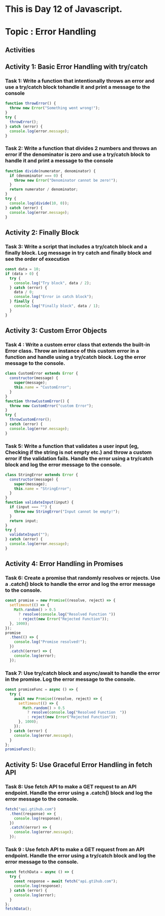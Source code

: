 # This is Day 12 of Javascript.

# Topic : Error Handling

## Activities

## Activity 1: Basic Error Handling with try/catch

### Task 1: Write a function that intentionally throws an error and use a try/catch block tohandle it and print a message to the console

```js
function throwError() {
  throw new Error("Something went wrong!");
}
try {
  throwError();
} catch (error) {
  console.log(error.message);
}
```

### Task 2: Write a function that divides 2 numbers and throws an error if the denominator is zero and use a try/catch block to handle it and print a message to the console

```js
function divide(numerator, denominator) {
  if (denominator === 0) {
    throw new Error("Denominator cannot be zero!");
  }
  return numerator / denominator;
}
try {
  console.log(divide(10, 0));
} catch (error) {
  console.log(error.message);
}
```

## Activity 2: Finally Block

### Task 3: Write a script that includes a try/catch block and a finally block. Log message in try catch and finally block and see the order of execution

```js
const data = 10;
if (data > 0) {
  try {
    console.log("Try block", data / 2);
  } catch (error) {
    data / 0;
    console.log("Error in catch block");
  } finally {
    console.log("Finally block", data / 1);
  }
}
```

## Activity 3: Custom Error Objects

### Task 4 : Write a custom error class that extends the built-in Error class. Throw an instance of this custom error in a function and handle using a try/catch block. Log the error message to the console.

```js
class CustomError extends Error {
  constructor(message) {
    super(message);
    this.name = "CustomError";
  }
}
function throwCustomError() {
  throw new CustomError("custom Error");
}
try {
  throwCustomError();
} catch (error) {
  console.log(error.message);
}
```

### Task 5: Write a function that validates a user input (eg, Checking if the string is not empty etc.) and throw a custom error if the validation fails. Handle the error using a try/catch block and log the error message to the console.

```js
class StringError extends Error {
  constructor(message) {
    super(message);
    this.name = "StringError";
  }
}
function validateInput(input) {
  if (input === "") {
    throw new StringError("Input cannot be empty!");
  }
  return input;
}
try {
  validateInput("");
} catch (error) {
  console.log(error.message);
}
```

## Activity 4: Error Handling in Promises

### Task 6: Create a promise that randomly resolves or rejects. Use a .catch() block to handle the error and log the error message to the console.

```js
const promise = new Promise((resolve, reject) => {
  setTimeout(() => {
    Math.random() > 0.5
      ? resolve(console.log("Resolved Function "))
      : reject(new Error("Rejected Function"));
  }, 1000);
});
promise
  .then(() => {
    console.log("Promise resolved!");
  })
  .catch((error) => {
    console.log(error);
  });
```

### Task 7: Use try/catch block and async/await to handle the error in the promise. Log the error message to the console.

```js
const promiseFunc = async () => {
  try {
    await new Promise((resolve, reject) => {
      setTimeout(() => {
        Math.random() > 0.5
          ? resolve(console.log("Resolved Function  "))
          : reject(new Error("Rejected Function"));
      }, 1000);
    });
  } catch (error) {
    console.log(error.message);
  }
};
promiseFunc();
```

## Activity 5: Use Graceful Error Handling in fetch API

### Task 8: Use fetch API to make a GET request to an API endpoint. Handle the error using a .catch() block and log the error message to the console.

```js
fetch("api.gtihub.com")
  .then((response) => {
    console.log(response);
  })
  .catch((error) => {
    console.log(error.message);
  });
```

### Task 9 : Use fetch API to make a GET request from an API endpoint. Handle the error using a try/catch block and log the error message to the console.

```js
const fetchData = async () => {
  try {
    const response = await fetch("api.gtihub.com");
    console.log(response);
  } catch (error) {
    console.log(error);
  }
};
fetchData();
```
